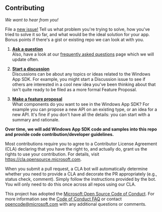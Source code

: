 ## Contributing

_We want to hear from you!_

File a [new issue!](https://github.com/microsoft/WindowsAppSDK/issues/new/choose) Tell us what problem you're
trying to solve, how you've tried to solve it so far, and what would be the ideal solution for your app.  Bonus
points if there's a gist or existing repo we can look at with you.


1. **[Ask a question](https://github.com/microsoft/WindowsAppSDK/issues/new?assignees=&labels=question&template=question.md&title=Question%3A+%5Byour+question+here%5D)**<br>
    Also, have a look at our [frequently asked questions](faq.md) page which we will update often.

2. **[Start a discussion](https://github.com/microsoft/WindowsAppSDK/discussions)**<br>
   Discussions can be about any topics or ideas related to the Windows App SDK. For example,
   you might start a Discussion issue to see if others are interested in a cool new idea
   you've been thinking about that isn't quite ready to be filed as a more formal Feature Proposal.

3. **[Make a feature proposal](https://github.com/microsoft/WindowsAppSDK/issues/new?assignees=&labels=feature+proposal&template=feature-proposal.md&title=)**<br>
   What components do you want to see in the Windows App SDK? For example you can propose a new API on an existing type, or an idea for a new API.
   It's fine if you don't have all the details: you can start with a summary and rationale.


**Over time, we will add Windows App SDK code and samples into this repo and provide code contribution/developer guidelines.**


Most contributions require you to agree to a
Contributor License Agreement (CLA) declaring that you have the right to, and actually do, grant us
the rights to use your contribution. For details, visit https://cla.opensource.microsoft.com.

When you submit a pull request, a CLA bot will automatically determine whether you need to provide
a CLA and decorate the PR appropriately (e.g., status check, comment). Simply follow the instructions
provided by the bot. You will only need to do this once across all repos using our CLA.

This project has adopted the [Microsoft Open Source Code of Conduct](https://opensource.microsoft.com/codeofconduct/).
For more information see the [Code of Conduct FAQ](https://opensource.microsoft.com/codeofconduct/faq/) or
contact [opencode@microsoft.com](mailto:opencode@microsoft.com) with any additional questions or comments.
